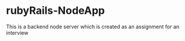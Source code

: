 # rubyRails-NodeApp
This is a backend node server which is created as an assignment for an interview
